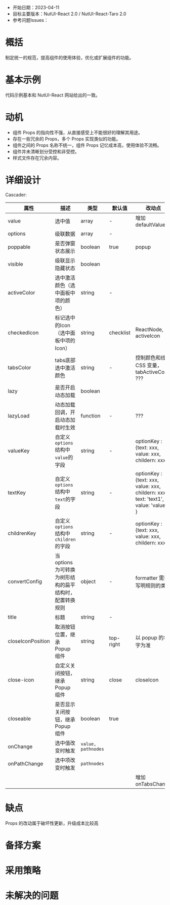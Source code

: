 - 开始日期：2023-04-11
- 目标主要版本：NutUI-React 2.0 / NutUI-React-Taro 2.0
- 参考问题Issues：

# 概括

制定统一的规范，提高组件的使用体验，优化或扩展组件的功能。


# 基本示例

代码示例基本和 NutUI-React 网站给出的一致。


# 动机

- 组件 Props 的指向性不强，从直接感受上不能很好的理解其用途。
- 存在一些冗余的 Props，多个 Props 实现类似的功能。
- 组件之间的 Props 名称不统一，组件 Props 记忆成本高，使用体验不流畅。
- 组件并未清晰划分受控和非受控。
- 样式文件存在冗余内容。


# 详细设计


Cascader:

| 属性 | 描述 | 类型 | 默认值 | 改动点 |
| --- | --- | --- | --- | --- |
| value | 选中值 | array | - | 增加 defaultValue |
| options | 级联数据 | array | - |  |
| poppable | 是否弹窗状态展示 | boolean | true | popup |
| visible | 级联显示隐藏状态 | boolean |  |  |
| activeColor | 选中激活颜色（选中面板中项的颜色） | string | - |  |
| checkedIcon | 标记选中的Icon（选中面板中项的Icon） | string | checklist | ReactNode, activeIcon |
| tabsColor | tabs底部选中激活颜色 | string | - | 控制颜色和线  CSS 变量，tabActiveColor ??? |
| lazy | 是否开启动态加载 | boolean |  |  |
| lazyLoad | 动态加载回调，开启动态加载时生效 | function | - | ??? |
| valueKey | 自定义`options`结构中`value`的字段 | string | - | optionKey : {text: xxx, value: xxx, childern: xxx} |
| textKey | 自定义`options`结构中`text`的字段 | string | - | optionKey : {text: xxx, value: xxx, childern: xxx}  {  text: 'text1',  value: 'value6'  } |
| childrenKey | 自定义`options`结构中`children`的字段 | string | - | optionKey : {text: xxx, value: xxx, childern: xxx} |
| convertConfig | 当options为可转换为树形结构的扁平结构时，配置转换规则 | object | - | formatter   需要写明规则的类型 |
| title | 标题 | string | - |  |
| closeIconPosition | 取消按钮位置，继承 Popup 组件 | string | top-right | 以 popup 的名字为准 |
| close-icon | 自定义关闭按钮，继承 Popup 组件 | string | close | closeIcon |
| closeable | 是否显示关闭按钮，继承 Popup 组件 | boolean | true |  |
| onChange | 选中值改变时触发 | `value, pathnodes` |  |  |
| onPathChange | 选中项改变时触发 | `pathnodes` |  |  |
|  |  |  |  | 增加 onTabsChange |


# 缺点

Props 的改动属于破坏性更新，升级成本比较高

# 备择方案


# 采用策略


# 未解决的问题


